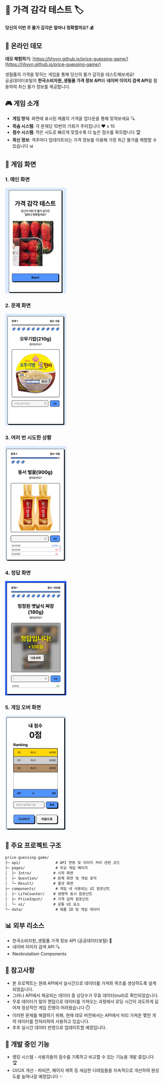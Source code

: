 # 🛒 가격 감각 테스트 🏷️

**당신의 이번 주 물가 감각은 얼마나 정확할까요? 💰**

## 🔗 온라인 데모

**데모 체험하기:** [https://hhyyn.github.io/price-guessing-game/](https://hhyyn.github.io/price-guessing-game/)

생필품의 가격을 맞히는 게임을 통해 당신의 물가 감각을 테스트해보세요!<br />
공공데이터포털의 **한국소비자원_생필품 가격 정보 API**와 **네이버 이미지 검색 API**를 활용하여 최신 물가 정보를 제공합니다.

## 🎮 게임 소개
- **게임 방식**: 화면에 표시된 제품의 가격을 업다운을 통해 맞혀보세요 🔍
- **목숨 시스템**: 각 문제당 10번의 기회가 주어집니다 ❤️ x 10
- **점수 시스템**: 적은 시도로 빠르게 맞힐수록 더 높은 점수를 획득합니다 🏆
- **최신 정보**: 격주마다 업데이트되는 가격 정보를 이용해 가장 최근 물가를 체험할 수 있습니다 📊

## 📱 게임 화면
### 1. 메인 화면
<img src="./readme_img/1.png" width="200" alt="메인 화면">

### 2. 문제 화면
<img src="./readme_img/2.png" width="200" alt="문제 화면">

### 3. 여러 번 시도한 상황
<img src="./readme_img/3.png" width="200" alt="여러 번 시도한 상황">

### 4. 정답 화면
<img src="./readme_img/4.png" width="200" alt="정답 화면">

### 5. 게임 오버 화면
<img src="./readme_img/5.png" width="200" alt="게임 오버 화면">



## 📂 주요 프로젝트 구조

```
price-guessing-game/
├─ api/                # API 연동 및 이미지 처리 관련 코드
├─ pages/              # 주요 게임 페이지
│  ├─ Intro/          # 시작 화면
│  ├─ Question/       # 문제 화면 및 게임 로직
│  └─ Result/         # 결과 화면
├─ components/         # 게임 내 사용되는 UI 컴포넌트
│  ├─ LifeCounter/    # 생명력 표시 컴포넌트
│  ├─ PriceInput/     # 가격 입력 컴포넌트
│  └─ ui/             # 공통 UI 요소
└─ data/               # 제품 ID 및 게임 데이터
```

## 📊 외부 리소스

- 한국소비자원_생필품 가격 정보 API (공공데이터포털) 🛒
- 네이버 이미지 검색 API 🔍
- Neobrutalism Components

## 📝 참고사항

- 본 프로젝트는 원래 API에서 실시간으로 데이터를 가져와 퀴즈를 생성하도록 설계되었습니다.
- 그러나 API에서 제공되는 데이터 중 상당수가 무효 데이터(null)로 확인되었습니다.
- 무효 데이터가 많아 랜덤으로 데이터를 가져오는 과정에서 로딩 시간이 과도하게 길어져 정상적인 게임 진행이 어려웠습니다 ⏱️
- 이러한 문제를 해결하기 위해, 현재 데모 버전에서는 API에서 미리 가져온 몇천 개의 데이터를 전처리하여 사용하고 있습니다.
- 추후 실시간 데이터 반영으로 업데이트할 예정입니다.

## 🚧 개발 중인 기능

- 랭킹 시스템 - 사용자들의 점수를 기록하고 비교할 수 있는 기능을 개발 중입니다 🏆
- UI/UX 개선 - 파비콘, 페이지 제목 등 세심한 디테일들을 지속적으로 개선하여 완성도를 높여나갈 예정입니다 ✨